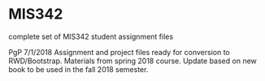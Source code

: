 # MIS342
complete set of MIS342 student assignment files

PgP 7/1/2018
Assignment and project files ready for conversion to RWD/Bootstrap.
Materials from spring 2018 course.
Update based on new book to be used in the fall 2018 semester.
